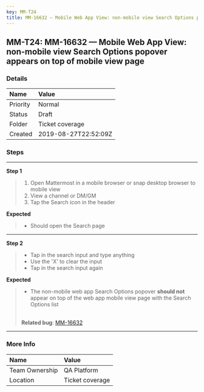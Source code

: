 ```yaml
---
key: MM-T24
title: MM-16632 — Mobile Web App View: non-mobile view Search Options popover appears on top of mobile view page
---
```


## MM-T24: MM-16632 — Mobile Web App View: non-mobile view Search Options popover appears on top of mobile view page

### Details

| Name     | Value                |
| :------- | :------------------- |
| Priority | Normal               |
| Status   | Draft                |
| Folder   | Ticket coverage      |
| Created  | 2019-08-27T22:52:09Z |

### Steps

<hr/>

**Step 1**

> <article><ol><li>Open Mattermost in a mobile browser or snap desktop browser to mobile view</li><li>View a channel or DM/GM</li><li>Tap the Search icon in the header</li></ol></article>

**Expected**

> <article><ul><li>Should open the Search page</li></ul></article>

<hr/>

**Step 2**

> <article><ul><li>Tap in the search input and type anything</li><li>Use the 'X' to clear the input</li><li>Tap in the search input again</li></ul></article>

**Expected**

> <article><ul><li>The non-mobile web app Search Options popover <strong>should not</strong> appear on top of the web app mobile view page with the Search Options list</li></ul><br><strong>Related bug</strong>: <a href="https://mattermost.atlassian.net/browse/MM-16632" rel="noopener noreferrer" target="_blank">MM-16632</a></article>

<hr/>

### More Info

| Name           | Value           |
| :------------- | :-------------- |
| Team Ownership | QA Platform     |
| Location       | Ticket coverage |
